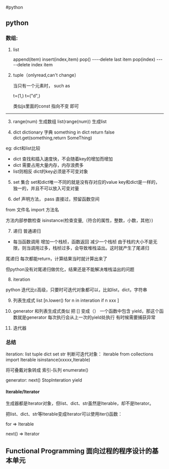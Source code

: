 #python

## python

### 数组:

 1. list

    append(item)
    insert(index,item)
    pop() ----delete last item
    pop(index)  -----delete index item

 2. tuple（onlyread,can't change）

    当只有一个元素时， such as 

    t=(1,)
    t=("d",)
    
    类似js里面的const 
    指向不变 即可 
 --------
  3. range(num) 生成数组  list(range(num)) 生成list

  4. dict dictionary 字典
  something in dict    return false 
  dict.get(something,return SomeThing)

eg: dict和list比较
 - dict 查找和插入速度快，不会随着key的增加而增加
 - dict 需要占用大量内存，内存浪费多
 - list则相反
dict的key必须是不可变对象

  5. set 集合
  set和dict唯一不同的就是没有存对应的value
  key和dict是一样的，独一的，并且不可以放入可变对量

  6. def 声明方法，  pass 直接过，预留函数空间

  from 文件名 import 方法名

  方法内部参数检查 isinstance(检查变量,（符合的属性，整数，小数，其他）)

  7. 递归 
  普通递归
  
  - 每当函数调用 增加一个栈桢，函数返回 减少一个栈桢 
  由于栈的大小不是无限，则当调用过多，栈桢过多，会导致堆栈溢出。这时就产生了尾递归

  尾递归
  每次都能return，计算结果当时就计算出来了

  但python没有对尾递归做优化，结果还是不能解决堆栈溢出的问题

  8. iteration 
  
  python 迭代比c高级，只要时可迭代对象都可以，比如list，dict，字符串

  9. 列表生成式 list [n.lower() for n in interation if n xxx ]

  10. generator 和列表生成式类似 把 [] 变成（）
   一个函数中包含 yield，那这个函数就是generator
   每次执行会从上一次的yield处执行
   有时候需要捕获异常

   11. 迭代器

### 总结

 iteration: list tuple dict set str
  判断可迭代对象： iterable 
  from collections import Iterable
  isinstance(xxxxx,Iterable)

  将可叠戴对象转成 索引-队列  enumerate()

  generator: next() StopInteration yield


  #### Iterable/Iterator

  生成器都是Iterator对象，但list、dict、str虽然是Iterable，却不是Iterator。

  把list、dict、str等Iterable变成Iterator可以使用iter()函数：

  for => Iterable

  next() => Iterator

  ## Functional Programming  面向过程的程序设计的基本单元